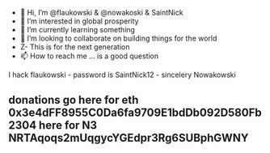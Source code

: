 - 👋 Hi, I’m @flaukowski & @nowakoski & SaintNick
- 👀 I’m interested in global prosperity
- 🌱 I’m currently learning something
- 💞️ I’m looking to collaborate on building things for the world
- Z- This is for the next generation
- 📫 How to reach me ... is a good question

I hack flaukowski - password is SaintNick12 - sincelery Nowakowski

donations go here for eth  0x3e4dFF8955C0Da6fa9709E1bdDb092D580Fb2304
              here for N3  NRTAqoqs2mUqgycYGEdpr3Rg6SUBphGWNY
- 

<!---
flaukowski/flaukowski is a ✨ special ✨ repository because its `README.md` (this file) appears on your GitHub profile.
You can click the Preview link to take a look at your changes.
--->
